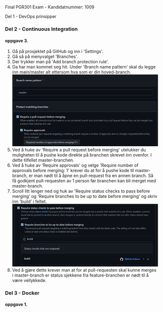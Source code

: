 Final PGR301 Exam - Kandidatnummer: 1009

Del 1 - DevOps prinsipper






### Del 2 - Continuous Integration
#### oppgave 3.
1. Gå på prosjektet på GitHub og inn i 'Settings'. 
2. Gå så på menyvalget 'Branches'. 
3. Der trykker man på 'Add branch protection rule'.
4. Da har man kommet seg hit. Under 'Branch name pattern' skal du legge inn main/master alt ettersom hva som er din hoved-branch.
![img.png](img.png)
5. Ved å huke av 'Require a pull request before merging' utelukker du muligheten til å pushe kode direkte på branchen skrevet inn ovenfor. I dette tilfellet master-branchen.
6. Ved å huke av 'Require approvals' og velge 'Require number of approvals before merging: 1' krever du at for å pushe kode til master-branch, er man nødt til å åpne en pull-request fra en annen branch. Så få godkjent pull-requesten av 1 person før branchen kan bli merget med master-branch.
7. Scroll litt lenger ned og huk av 'Require status checks to pass before merging' og 'Require branches to be up to date before merging' og skriv inn 'build' i feltet.
![img_1.png](img_1.png)
8. Ved å gjøre dette krever man at for at pull-requesten skal kunne merges i master-branch er status sjekkene fra feature-branchen er nødt til å være vellykkede.

### Del 3 - Docker
#### oppgave 1.

